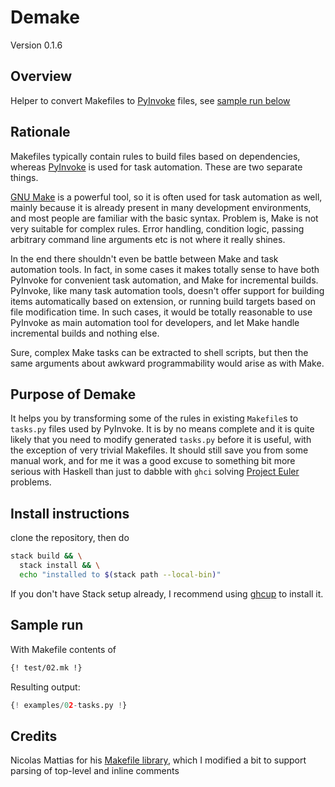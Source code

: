 # Demake

Version 0.1.6

## Overview

Helper to convert Makefiles to [PyInvoke](https://www.pyinvoke.org/) files,
see [sample run below](#sample-run)

## Rationale

Makefiles typically contain rules to build files based on dependencies,
whereas [PyInvoke](https://www.pyinvoke.org/) is used for task automation.
These are two separate things.

[GNU Make](https://www.gnu.org/software/make/) is a powerful tool, so it is
often used for task automation as well, mainly because it is already present
in many development environments, and most people are familiar with the basic
syntax. Problem is, Make is not very suitable for complex rules. Error
handling, condition logic, passing arbitrary command line arguments etc is not
where it really shines.

In the end there shouldn't even be battle between Make and task automation
tools. In fact, in some cases it makes totally sense to have both PyInvoke for
convenient task automation, and Make for incremental builds. PyInvoke, like
many task automation tools, doesn't offer support for building items
automatically based on extension, or running build targets based on file
modification time. In such cases, it would be totally reasonable to use
PyInvoke as main automation tool for developers, and let Make handle
incremental builds and nothing else.

Sure, complex Make tasks can be extracted to shell scripts, but then the same
arguments about awkward programmability would arise as with Make.

## Purpose of Demake

It helps you by transforming some of the rules in existing `Makefile`s to
`tasks.py` files used by PyInvoke. It is by no means complete and it is quite
likely that you need to modify generated `tasks.py` before it is useful, with
the exception of very trivial Makefiles. It should still save you from some
manual work, and for me it was a good excuse to something bit more serious
with Haskell than just to dabble with `ghci` solving [Project
Euler](https://projecteuler.net/) problems.

## Install instructions

clone the repository, then do

```bash
stack build && \
  stack install && \
  echo "installed to $(stack path --local-bin)"
```

If you don't have Stack setup already, I recommend using
[ghcup](https://www.haskell.org/ghcup/) to install it.

## Sample run<a id="sample-run"></a>

With Makefile contents of

```Makefile
{! test/02.mk !}
```

Resulting output:

```python
{! examples/02-tasks.py !}
```

## Credits

Nicolas Mattias for his [Makefile
library](https://github.com/nmattia/makefile), which I modified a bit to
support parsing of top-level and inline comments
